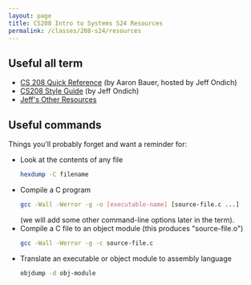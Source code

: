 ```yaml
---
layout: page
title: CS208 Intro to Systems S24 Resources
permalink: /classes/208-s24/resources
---
```


## Useful all term
* [CS 208 Quick Reference](https://cs.carleton.edu/faculty/jondich/courses/cs208_w24/documents/quick-reference.html) (by Aaron Bauer, hosted by Jeff Ondich)
* [CS208 Style Guide](https://cs.carleton.edu/faculty/jondich/courses/cs208_w24/documents/style-guide.html) (by Jeff Ondich)
* [Jeff's Other Resources](https://cs.carleton.edu/faculty/jondich/courses/cs208_w24/documents/resources.html/)

## Useful commands
Things you'll probably forget and want a reminder for:

* Look at the contents of any file
    ```bash
    hexdump -C filename
    ```
* Compile a C program
    ```bash
    gcc -Wall -Werror -g -o [executable-name] [source-file.c ...]
    ```
    (we will add some other command-line options later in the term).
* Compile a C file to an object module (this produces "source-file.o")
    ```bash
    gcc -Wall -Werror -g -c source-file.c
    ```
* Translate an executable or object module to assembly language
    ```bash
    objdump -d obj-module
    ```